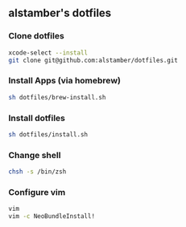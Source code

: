 ## alstamber's dotfiles

### Clone dotfiles
~~~bash
xcode-select --install
git clone git@github.com:alstamber/dotfiles.git
~~~

### Install Apps (via homebrew)
~~~bash
sh dotfiles/brew-install.sh
~~~

### Install dotfiles
~~~bash
sh dotfiles/install.sh
~~~

### Change shell
~~~bash
chsh -s /bin/zsh
~~~

### Configure vim
~~~bash
vim
vim -c NeoBundleInstall!
~~~
